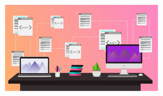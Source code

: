 [![Header](https://github.com/AlexeyBarsukov/AlexeyBarsukov/blob/main/assets/78.jpeg)](https://vk.com/frontend_alex_developer)

